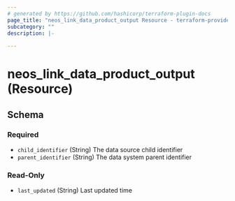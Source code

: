 ```yaml
---
# generated by https://github.com/hashicorp/terraform-plugin-docs
page_title: "neos_link_data_product_output Resource - terraform-provider-neos"
subcategory: ""
description: |-
  
---
```


# neos_link_data_product_output (Resource)





<!-- schema generated by tfplugindocs -->
## Schema

### Required

- `child_identifier` (String) The data source child identifier
- `parent_identifier` (String) The data system parent identifier

### Read-Only

- `last_updated` (String) Last updated time
